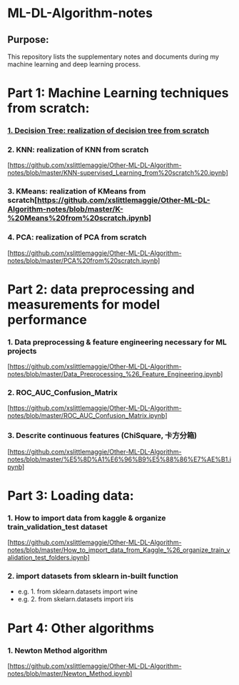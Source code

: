 # ML-DL-Algorithm-notes
## Purpose:
This repository lists the supplementary notes and documents during my machine learning and deep learning process.

# Part 1: Machine Learning techniques from scratch:
### [1. Decision Tree: realization of decision tree from scratch ](https://github.com/xslittlemaggie/Other-ML-DL-Algorithm-notes/blob/master/Decision_Tree_from_scratch_to_complete.ipynb)

### 2. KNN: realization of KNN from scratch
[https://github.com/xslittlemaggie/Other-ML-DL-Algorithm-notes/blob/master/KNN-supervised_Learning_from%20scratch%20.ipynb]

### 3. KMeans: realization of KMeans from scratch[https://github.com/xslittlemaggie/Other-ML-DL-Algorithm-notes/blob/master/K-%20Means%20from%20scratch.ipynb]

### 4. PCA: realization of PCA from scratch
[https://github.com/xslittlemaggie/Other-ML-DL-Algorithm-notes/blob/master/PCA%20from%20scratch.ipynb]

# Part 2: data preprocessing and measurements for model performance
### 1. Data preprocessing & feature engineering necessary for ML projects
[https://github.com/xslittlemaggie/Other-ML-DL-Algorithm-notes/blob/master/Data_Preprocessing_%26_Feature_Engineering.ipynb]

### 2. ROC_AUC_Confusion_Matrix
[https://github.com/xslittlemaggie/Other-ML-DL-Algorithm-notes/blob/master/ROC_AUC_Confusion_Matrix.ipynb]

### 3. Descrite continuous features (ChiSquare, 卡方分箱)
[https://github.com/xslittlemaggie/Other-ML-DL-Algorithm-notes/blob/master/%E5%8D%A1%E6%96%B9%E5%88%86%E7%AE%B1.ipynb]

# Part 3: Loading data:
### 1. How to import data from kaggle & organize train_validation_test dataset
[https://github.com/xslittlemaggie/Other-ML-DL-Algorithm-notes/blob/master/How_to_import_data_from_Kaggle_%26_organize_train_validation_test_folders.ipynb]
### 2. import datasets from sklearn in-built function
- e.g. 1. from sklearn.datasets import wine
- e.g. 2. from skelarn.datasets import iris

# Part 4: Other algorithms
### 1. Newton Method algorithm
[https://github.com/xslittlemaggie/Other-ML-DL-Algorithm-notes/blob/master/Newton_Method.ipynb]
